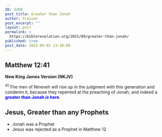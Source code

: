```yaml
---
ID: 4260
post_title: Greater than Jonah
author: Praison
post_excerpt: ""
layout: post
permalink: >
  https://biblerevelation.org/2015/09/greater-than-jonah/
published: true
post_date: 2015-09-02 13:30:00
---
```

<h2><strong>Matthew 12:41</strong></h2>
<strong>New King James Version (NKJV)</strong>

<span id="en-NKJV-23531" class="text Matt-12-41"><sup class="versenum">41 </sup><span class="woj">The men of Nineveh will rise up in the judgment with this generation and condemn it, because they repented at the preaching of Jonah; and indeed a <span style="color: #0000ff;"><strong>greater than Jonah <i>is</i> here</strong></span>.</span></span>
<h2>Jesus, Greater than any Prophets</h2>
<ul>
	<li>Jonah was a Prophet</li>
	<li>Jesus was rejected as a Prophet in Matthew 12</li>
</ul>
&nbsp;